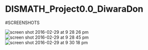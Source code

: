 # DISMATH_Project0.0_DiwaraDon

#SCREENSHOTS

![screen shot 2016-02-29 at 9 28 26 pm](https://cloud.githubusercontent.com/assets/16647569/13396214/556d7d7a-df2e-11e5-8941-a9931c742b5b.png)
![screen shot 2016-02-29 at 9 28 45 pm](https://cloud.githubusercontent.com/assets/16647569/13396215/55bd0f02-df2e-11e5-9540-74bd0af8990a.png)
![screen shot 2016-02-29 at 9 30 18 pm](https://cloud.githubusercontent.com/assets/16647569/13396212/54ea6ae8-df2e-11e5-8af6-44c8de5c872c.png)
